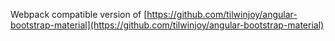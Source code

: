 Webpack compatible version of [https://github.com/tilwinjoy/angular-bootstrap-material](https://github.com/tilwinjoy/angular-bootstrap-material)